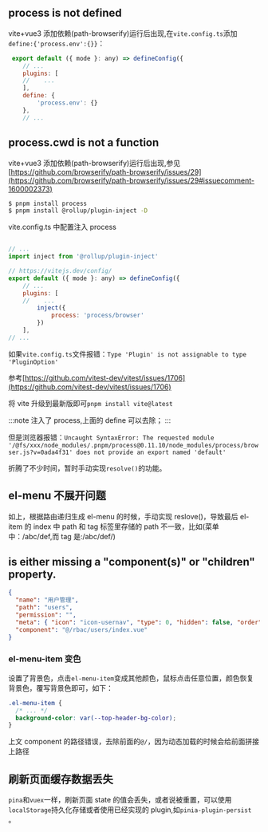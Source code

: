 ## process is not defined

vite+vue3 添加依赖(path-browserify)运行后出现,在`vite.config.ts`添加`define:{'process.env':{}}`：

```js
 export default ({ mode }: any) => defineConfig({
    // ...
    plugins: [
    //    ...
    ],
    define: {
        'process.env': {}
    },
    // ...
```

## process.cwd is not a function

vite+vue3 添加依赖(path-browserify)运行后出现,参见[https://github.com/browserify/path-browserify/issues/29](https://github.com/browserify/path-browserify/issues/29#issuecomment-1600002373)

```bash
$ pnpm install process
$ pnpm install @rollup/plugin-inject -D
```

vite.config.ts 中配置注入 process

```js

// ...
import inject from '@rollup/plugin-inject'

// https://vitejs.dev/config/
export default ({ mode }: any) => defineConfig({
    // ...
    plugins: [
    //    ...
        inject({
            process: 'process/browser'
        })
    ],
// ...
```

如果`vite.config.ts`文件报错：`Type 'Plugin' is not assignable to type 'PluginOption'`

参考[https://github.com/vitest-dev/vitest/issues/1706](https://github.com/vitest-dev/vitest/issues/1706)

将 vite 升级到最新版即可`pnpm install vite@latest`

:::note
注入了 process,上面的 define 可以去除；
:::

但是浏览器报错：`Uncaught SyntaxError: The requested module '/@fs/xxx/node_modules/.pnpm/process@0.11.10/node_modules/process/browser.js?v=0ada4f31' does not provide an export named 'default'`

折腾了不少时间，暂时手动实现`resolve()`的功能。

## el-menu 不展开问题

如上，根据路由递归生成 el-menu 的时候，手动实现 reslove()，导致最后 el-item 的 index 中 path 和 tag 标签里存储的 path 不一致，比如(菜单中：/abc/def,而 tag 是:/abc/def/)

## is either missing a "component(s)" or "children" property.

```json
{
  "name": "用户管理",
  "path": "users",
  "permission": "",
  "meta": { "icon": "icon-usernav", "type": 0, "hidden": false, "order": 0 },
  "component": "@/rbac/users/index.vue"
}
```

### el-menu-item 变色

设置了背景色，点击`el-menu-item`变成其他颜色，鼠标点击任意位置，颜色恢复背景色，覆写背景色即可，如下：
```css
.el-menu-item {
  /* ... */
  background-color: var(--top-header-bg-color);
}
```

上文 component 的路径错误，去除前面的`@/`，因为动态加载的时候会给前面拼接上路径

## 刷新页面缓存数据丢失

`pina`和`vuex`一样，刷新页面 state 的值会丢失，或者说被重置，可以使用`localStorage`持久化存储或者使用已经实现的 plugin,如`pinia-plugin-persist `。
